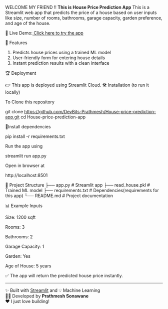 WELCOME MY FRIEND !!
**This is House Price Prediction App**
This is a Streamlit web app that predicts the price of a house based on user inputs like size, number of rooms, bathrooms, garage capacity, garden preference, and age of the house.

🔗 Live Demo:[ Click here to try the app](https://house-price-prediction-app-using.streamlit.app/)

👀 Features

  1. Predicts house prices using a trained ML model  
  2. User-friendly form for entering house details  
  3. Instant prediction results with a clean interface 

🏆 Deployment

  👉 This app is deployed using Streamlit Cloud.
🛠️ Installation (to run it locally)

To Clone this repository

  git clone https://github.com/DevBits-Prathmesh/House-price-prediction-app.git
  cd House-price-prediction-app


🧠Install dependencies

  pip install -r requirements.txt


Run the app using 

  streamlit run app.py
  
Open in browser at

http://localhost:8501

📂 Project Structure
  ├── app.py              # Streamlit app
  ├── read_house.pkl      # Trained ML model
  ├── requirements.txt    # Dependencies(requirements for this app)
  └── README.md           # Project documentation

📊 Example Inputs

  Size: 1200 sqft

  Rooms: 3

  Bathrooms: 2

  Garage Capacity: 1

  Garden: Yes

  Age of House: 5 years

✅ The app will return the predicted house price instantly.

---
✨ Built with [Streamlit](https://streamlit.io/) and 💡 Machine Learning  
👨‍💻 Developed by **Prathmesh Sonawane**  
❤️ I just love building!
